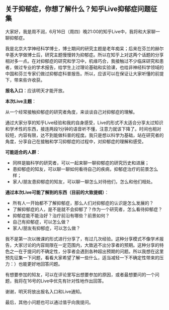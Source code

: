 ## 关于抑郁症，你想了解什么？知乎Live抑郁症问题征集

大家好，我是周不润，6月16日（周四）晚21:00的知乎Live中，我将和大家聊一聊抑郁症。

我是北京大学神经科学博士，博士期间的研究主题是老年痴呆；后来在芬兰的赫尔辛基大学做博士后，研究主题慢慢转为抑郁症。所以在知乎上对这两个话题的分享相对多一点。在对抑郁症的研究和学习中，机缘巧合，我接触过不少临床研究和患者，做过专业的学术报告，给学生上过理论基础和实验课，也给非神经科学领域的中国和芬兰专家们做过抑郁症科普报告。所以，应该可以在保证让大家听懂的前提下，带来些许收获。

**报名入口**：应该明天才能开放。

**本次Live主题**：

从一个经常接触抑郁症的研究者角度，来谈谈自己对抑郁症的理解。

通过大家分享的知乎Live经验和我的自身感受，Live的形式不太适合分享太过知识和学术性的东西，接连两段1分钟的语音听不懂，注意力就该下降了。时间也相对较短，内容有限，达不到能做科普的程度。我只是想以科学为基础，站在研究者的角度，分享自己在接触和学习抑郁症的过程中，对抑郁症的理解和感受。

**可能适合的人群**：

- 同样是脑科学的研究者，可以一起来聊一聊抑郁症的研究历史和进展；
- 患抑郁症的知友，可以聊一聊如何看待自己的疾病，抑郁症治疗的前景怎么样；
- 家人/朋友患抑郁症的知友，可以聊一聊怎么对待他们，怎么和他们相处。

**通过本次Live可能了解到的东西（目前的大致提纲）**：

- 所有人一开始都不了解抑郁症，那么人们对抑郁症的认识是怎么发展的？
- 了解抑郁症的人，是不是就不会抑郁了？作为一个研究者，怎么看待抑郁症？
- 抑郁症能不能治好？治疗前沿有哪些？前景如何？
- 自己有抑郁症，可以怎么做？
- 家人/朋友有抑郁症，可以怎么做？

我不是第一次以微课的形式进行分享了，有过几次经验。这种分享模式不像学术报告，大家讨论的内容局限在一定范围内，大致逃不出分享者的预期。这种分享的特色之一在于提问的不确定性，分享者会遇到各种超出预期的问题。所以我想在这里预先征集一下问题，看看大家希望了解一些什么，适当减轻一下不确定性带来的压力：）也能更好地回答问题。

有想要参加的知友，可以在评论里写出想要参加的原因，或者最想要问的一个问题，我将在16号的Live中优先有针对性地作出回答。

谢谢，明天将放出报名入口和Live通知。

最后，其他小问题也可以通过值乎向我提问。
